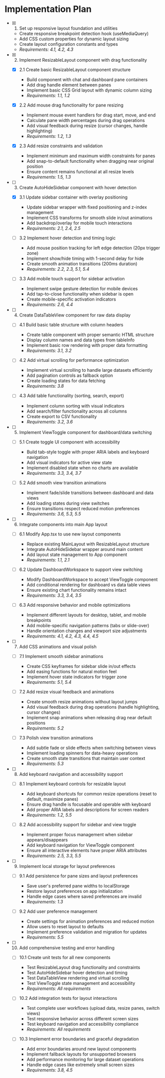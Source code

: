 # Implementation Plan

- [x] 1. Set up responsive layout foundation and utilities

  - Create responsive breakpoint detection hook (useMediaQuery)
  - Add CSS custom properties for dynamic layout sizing
  - Create layout configuration constants and types
  - _Requirements: 4.1, 4.2, 4.3_

- [x] 2. Implement ResizableLayout component with drag functionality

  - [x] 2.1 Create basic ResizableLayout component structure

    - Build component with chat and dashboard pane containers
    - Add drag handle element between panes
    - Implement basic CSS Grid layout with dynamic column sizing
    - _Requirements: 1.1, 1.2_

  - [x] 2.2 Add mouse drag functionality for pane resizing

    - Implement mouse event handlers for drag start, move, and end
    - Calculate pane width percentages during drag operations
    - Add visual feedback during resize (cursor changes, handle highlighting)
    - _Requirements: 1.2, 1.3_

  - [x] 2.3 Add resize constraints and validation
    - Implement minimum and maximum width constraints for panes
    - Add snap-to-default functionality when dragging near original position
    - Ensure content remains functional at all resize levels
    - _Requirements: 1.5, 1.3_

- [ ] 3. Create AutoHideSidebar component with hover detection

  - [x] 3.1 Update sidebar container with overlay positioning

    - Update sidebar wrapper with fixed positioning and z-index management
    - Implement CSS transforms for smooth slide in/out animations
    - Add backdrop/overlay for mobile touch interactions
    - _Requirements: 2.1, 2.4, 2.5_

  - [ ] 3.2 Implement hover detection and timing logic

    - Add mouse position tracking for left edge detection (20px trigger zone)
    - Implement show/hide timing with 1-second delay for hide
    - Create smooth animation transitions (200ms duration)
    - _Requirements: 2.2, 2.3, 5.1, 5.4_

  - [ ] 3.3 Add mobile touch support for sidebar activation
    - Implement swipe gesture detection for mobile devices
    - Add tap-to-close functionality when sidebar is open
    - Create mobile-specific activation indicators
    - _Requirements: 2.6, 4.4_

- [ ] 4. Create DataTableView component for raw data display

  - [ ] 4.1 Build basic table structure with column headers

    - Create table component with proper semantic HTML structure
    - Display column names and data types from tableInfo
    - Implement basic row rendering with proper data formatting
    - _Requirements: 3.1, 3.2_

  - [ ] 4.2 Add virtual scrolling for performance optimization

    - Implement virtual scrolling to handle large datasets efficiently
    - Add pagination controls as fallback option
    - Create loading states for data fetching
    - _Requirements: 3.8_

  - [ ] 4.3 Add table functionality (sorting, search, export)
    - Implement column sorting with visual indicators
    - Add search/filter functionality across all columns
    - Create export to CSV functionality
    - _Requirements: 3.2, 3.6_

- [ ] 5. Implement ViewToggle component for dashboard/data switching

  - [ ] 5.1 Create toggle UI component with accessibility

    - Build tab-style toggle with proper ARIA labels and keyboard navigation
    - Add visual indicators for active view state
    - Implement disabled state when no charts are available
    - _Requirements: 3.3, 3.4, 3.7_

  - [ ] 5.2 Add smooth view transition animations
    - Implement fade/slide transitions between dashboard and data views
    - Add loading states during view switches
    - Ensure transitions respect reduced motion preferences
    - _Requirements: 3.6, 5.3, 5.5_

- [ ] 6. Integrate components into main App layout

  - [ ] 6.1 Modify App.tsx to use new layout components

    - Replace existing MainLayout with ResizableLayout structure
    - Integrate AutoHideSidebar wrapper around main content
    - Add layout state management to App component
    - _Requirements: 1.1, 2.1_

  - [ ] 6.2 Update DashboardWorkspace to support view switching

    - Modify DashboardWorkspace to accept ViewToggle component
    - Add conditional rendering for dashboard vs data table views
    - Ensure existing chart functionality remains intact
    - _Requirements: 3.3, 3.4, 3.5_

  - [ ] 6.3 Add responsive behavior and mobile optimizations
    - Implement different layouts for desktop, tablet, and mobile breakpoints
    - Add mobile-specific navigation patterns (tabs or slide-over)
    - Handle orientation changes and viewport size adjustments
    - _Requirements: 4.1, 4.2, 4.3, 4.4, 4.5_

- [ ] 7. Add CSS animations and visual polish

  - [ ] 7.1 Implement smooth sidebar animations

    - Create CSS keyframes for sidebar slide in/out effects
    - Add easing functions for natural motion feel
    - Implement hover state indicators for trigger zone
    - _Requirements: 5.1, 5.4_

  - [ ] 7.2 Add resize visual feedback and animations

    - Create smooth resize animations without layout jumps
    - Add visual feedback during drag operations (handle highlighting, cursor changes)
    - Implement snap animations when releasing drag near default positions
    - _Requirements: 5.2_

  - [ ] 7.3 Polish view transition animations
    - Add subtle fade or slide effects when switching between views
    - Implement loading spinners for data-heavy operations
    - Create smooth state transitions that maintain user context
    - _Requirements: 5.3_

- [ ] 8. Add keyboard navigation and accessibility support

  - [ ] 8.1 Implement keyboard controls for resizable layout

    - Add keyboard shortcuts for common resize operations (reset to default, maximize panes)
    - Ensure drag handle is focusable and operable with keyboard
    - Add proper ARIA labels and descriptions for screen readers
    - _Requirements: 1.2, 5.5_

  - [ ] 8.2 Add accessibility support for sidebar and view toggle
    - Implement proper focus management when sidebar appears/disappears
    - Add keyboard navigation for ViewToggle component
    - Ensure all interactive elements have proper ARIA attributes
    - _Requirements: 2.5, 3.3, 5.5_

- [ ] 9. Implement local storage for layout preferences

  - [ ] 9.1 Add persistence for pane sizes and layout preferences

    - Save user's preferred pane widths to localStorage
    - Restore layout preferences on app initialization
    - Handle edge cases where saved preferences are invalid
    - _Requirements: 1.3_

  - [ ] 9.2 Add user preference management
    - Create settings for animation preferences and reduced motion
    - Allow users to reset layout to defaults
    - Implement preference validation and migration for updates
    - _Requirements: 5.5_

- [ ] 10. Add comprehensive testing and error handling

  - [ ] 10.1 Create unit tests for all new components

    - Test ResizableLayout drag functionality and constraints
    - Test AutoHideSidebar hover detection and timing
    - Test DataTableView rendering and virtual scrolling
    - Test ViewToggle state management and accessibility
    - _Requirements: All requirements_

  - [ ] 10.2 Add integration tests for layout interactions

    - Test complete user workflows (upload data, resize panes, switch views)
    - Test responsive behavior across different screen sizes
    - Test keyboard navigation and accessibility compliance
    - _Requirements: All requirements_

  - [ ] 10.3 Implement error boundaries and graceful degradation
    - Add error boundaries around new layout components
    - Implement fallback layouts for unsupported browsers
    - Add performance monitoring for large dataset operations
    - Handle edge cases like extremely small screen sizes
    - _Requirements: 3.8, 4.5_
